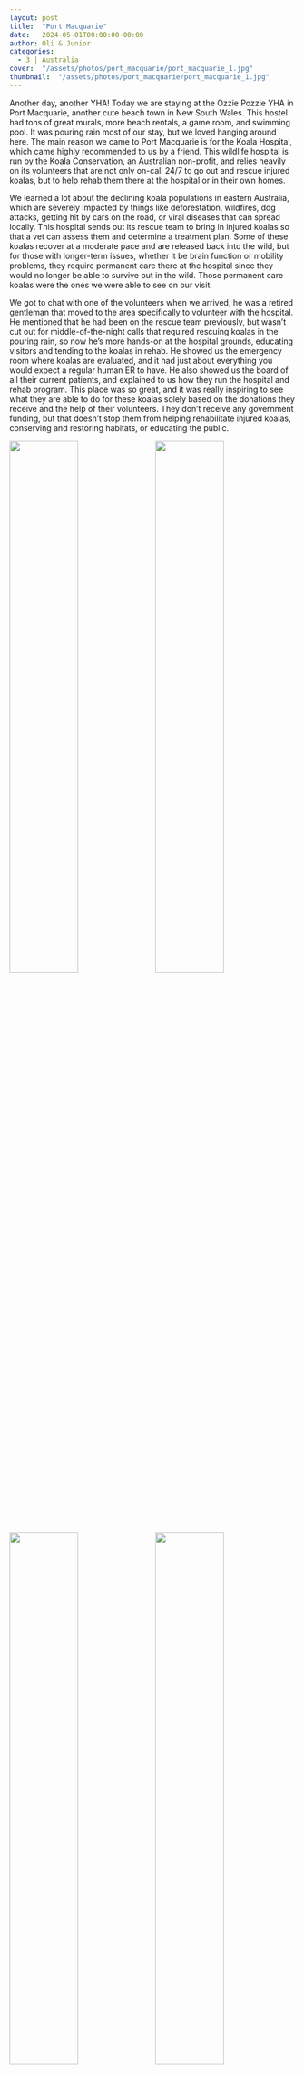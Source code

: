```yaml
---
layout: post
title:  "Port Macquarie"
date:   2024-05-01T00:00:00-00:00
author: Oli & Junior
categories:
  - 3 | Australia
cover:  "/assets/photos/port_macquarie/port_macquarie_1.jpg"
thumbnail:  "/assets/photos/port_macquarie/port_macquarie_1.jpg"
---
```


Another day, another YHA! Today we are staying at the Ozzie Pozzie YHA in Port Macquarie, another cute beach town in New South Wales. This hostel had tons of great murals, more beach rentals, a game room, and swimming pool. It was pouring rain most of our stay, but we loved hanging around here. The main reason we came to Port Macquarie is for the Koala Hospital, which came highly recommended to us by a friend. This wildlife hospital is run by the Koala Conservation, an Australian non-profit, and relies heavily on its volunteers that are not only on-call 24/7 to go out and rescue injured koalas, but to help rehab them there at the hospital or in their own homes.

We learned a lot about the declining koala populations in eastern Australia, which are severely impacted by things like deforestation, wildfires, dog attacks, getting hit by cars on the road, or viral diseases that can spread locally. This hospital sends out its rescue team to bring in injured koalas so that a vet can assess them and determine a treatment plan. Some of these koalas recover at a moderate pace and are released back into the wild, but for those with longer-term issues, whether it be brain function or mobility problems, they require permanent care there at the hospital since they would no longer be able to survive out in the wild. Those permanent care koalas were the ones we were able to see on our visit.

We got to chat with one of the volunteers when we arrived, he was a retired gentleman that moved to the area specifically to volunteer with the hospital. He mentioned that he had been on the rescue team previously, but wasn’t cut out for middle-of-the-night calls that required rescuing koalas in the pouring rain, so now he’s more hands-on at the hospital grounds, educating visitors and tending to the koalas in rehab. He showed us the emergency room where koalas are evaluated, and it had just about everything you would expect a regular human ER to have. He also showed us the board of all their current patients, and explained to us how they run the hospital and rehab program. This place was so great, and it was really inspiring to see what they are able to do for these koalas solely based on the donations they receive and the help of their volunteers. They don’t receive any government funding, but that doesn’t stop them from helping rehabilitate injured koalas, conserving and restoring habitats, or educating the public.

<div float="left">
  <img src="/assets/photos/port_macquarie/port_macquarie_1.jpg" style="float:left; width:49%; margin-bottom:10px" />
  <img src="/assets/photos/port_macquarie/port_macquarie_2.jpg" style="float:right; width:49%; margin-bottom:10px" />
</div><div float="left">
  <img src="/assets/photos/port_macquarie/port_macquarie_3.jpg" style="float:left; width:49%; margin-bottom:10px" />
  <img src="/assets/photos/port_macquarie/port_macquarie_4.jpg" style="float:right; width:49%; margin-bottom:10px" />
</div>

<br clear="all" />

__Español__

¡Otro día, otro YHA! Hoy nos hospedaremos en Ozzie Pozzie YHA en Port Macquarie, otro lindo pueblo costero en Nueva Gales del Sur. Este albergue tenía toneladas de fantásticos murales, más alquileres en la playa, una sala de juegos y una piscina. Estuvo lloviendo a cántaros la mayor parte de nuestra estancia, pero nos encantó pasar el rato por aquí. La razón principal por la que vinimos a Port Macquarie es por el Hospital Koala, que nos lo recomendó un amigo. Este hospital de vida silvestre está dirigido por Koala Conservation, una organización australiana sin fines de lucro, y depende en gran medida de sus voluntarios, que no solo están de guardia las 24 horas del día, los 7 días de la semana para salir a rescatar a los koalas heridos, sino también para ayudar a rehabilitarlos allí en el hospital o en sus propios hogares.

Aprendimos mucho sobre las poblaciones de koalas en declive en el este de Australia, que se ven gravemente afectadas por cosas como la deforestación, los incendios forestales, los ataques de perros, los atropellos de automóviles en la carretera o enfermedades virales que pueden propagarse localmente. Este hospital envía su equipo de rescate a traer koalas heridos para que un veterinario pueda evaluarlos y determinar un plan de tratamiento. Algunos de estos koalas se recuperan a un ritmo moderado y son devueltos a la naturaleza, pero aquellos con problemas a largo plazo, ya sea de función cerebral o de movilidad, requieren atención permanente en el hospital, ya que ya no podrían. para sobrevivir en la naturaleza. Esos koalas de cuidado permanente fueron los que pudimos ver en nuestra visita.

Charlamos con uno de los voluntarios cuando llegamos, era un caballero jubilado que se mudó al área específicamente para ser voluntario en el hospital. Mencionó que había estado en el equipo de rescate anteriormente, pero que no estaba hecho para llamadas en mitad de la noche que requerían rescatar koalas bajo la lluvia torrencial, por lo que ahora participa más en los terrenos del hospital, educando a los visitantes. y cuidando a los koalas en rehabilitación. Nos mostró la sala de emergencias donde se evalúa a los koalas, y tenía casi todo lo que uno esperaría que tuviera una sala de emergencias humana normal. También nos mostró el tablero de todos sus pacientes actuales y nos explicó cómo dirigen el hospital y el programa de rehabilitación. Este lugar fue fantástico y fue realmente inspirador ver lo que pueden hacer por estos koalas basándose únicamente en las donaciones que reciben y la ayuda de sus voluntarios. No reciben ninguna financiación gubernamental, pero eso no les impide ayudar a rehabilitar koalas heridos, conservar y restaurar hábitats o educar al público.
